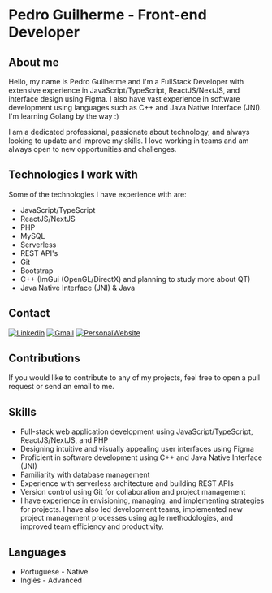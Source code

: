 # Pedro Guilherme - Front-end Developer

## About me

Hello, my name is Pedro Guilherme and I'm a FullStack Developer with extensive experience in JavaScript/TypeScript, ReactJS/NextJS, and interface design using Figma. I also have vast experience in software development using languages such as C++ and Java Native Interface (JNI). I'm learning Golang by the way :)

I am a dedicated professional, passionate about technology, and always looking to update and improve my skills. I love working in teams and am always open to new opportunities and challenges.

## Technologies I work with

Some of the technologies I have experience with are:

- JavaScript/TypeScript
- ReactJS/NextJS
- PHP
- MySQL
- Serverless
- REST API's
- Git
- Bootstrap
- C++ (ImGui (OpenGL/DirectX) and planning to study more about QT)
- Java Native Interface (JNI) & Java

## Contact

<!-- Your badges -->
[![Linkedin](https://img.shields.io/badge/-Linkedin-blue?style=for-the-badge&logo=Linkedin&logoColor=white)](https://www.linkedin.com/in/pedrogpo)
[![Gmail](https://img.shields.io/badge/Gmail-D14836?style=for-the-badge&logo=gmail&logoColor=white)](mailto:contact@pedrogui.com)
[![PersonalWebsite](https://img.shields.io/badge/Personal_website-0078D7?style=for-the-badge&logo=Microsoft-edge&logoColor=white)](https://pedrogui.com)

## Contributions

If you would like to contribute to any of my projects, feel free to open a pull request or send an email to me.

## Skills

- Full-stack web application development using JavaScript/TypeScript, ReactJS/NextJS, and PHP
- Designing intuitive and visually appealing user interfaces using Figma
- Proficient in software development using C++ and Java Native Interface (JNI)
- Familiarity with database management
- Experience with serverless architecture and building REST APIs
- Version control using Git for collaboration and project management
- I have experience in envisioning, managing, and implementing strategies for projects. I have also led development teams, implemented new project management processes using agile methodologies, and improved team efficiency and productivity.

## Languages

- Portuguese - Native
- Inglês - Advanced
